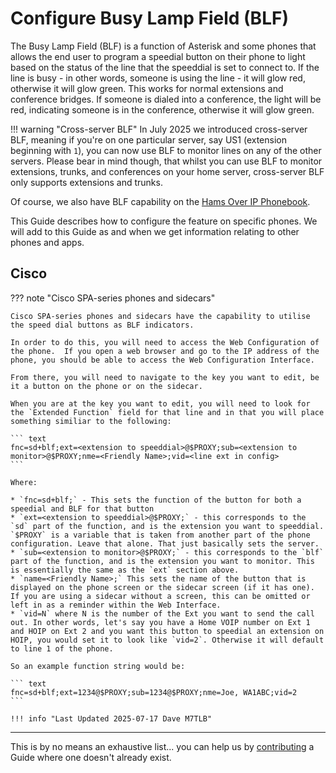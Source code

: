 # Configure Busy Lamp Field (BLF)

The Busy Lamp Field (BLF) is a function of Asterisk and some phones that allows the end user to program a speedial button on their phone to light based on the status of the line that the speeddial is set to connect to. If the line is busy - in other words, someone is using the line - it will glow red, otherwise it will glow green. This works for normal extensions and conference bridges. If someone is dialed into a conference, the light will be red, indicating someone is in the conference, otherwise it will glow green.

!!! warning "Cross-server BLF"
    In July 2025 we introduced cross-server BLF, meaning if you're on one particular server, say US1 (extension beginning with `1`), you can now use BLF to monitor lines on any of the other servers.  Please bear in mind though, that whilst you can use BLF to monitor extensions, trunks, and conferences on your home server, cross-server BLF only supports extensions and trunks.

Of course, we also have BLF capability on the [Hams Over IP Phonebook](https://hamsoverip.com/phonebook).

This Guide describes how to configure the feature on specific phones.  We will add to this Guide as and when we get information relating to other phones and apps.

## Cisco

??? note "Cisco SPA-series phones and sidecars"

    Cisco SPA-series phones and sidecars have the capability to utilise the speed dial buttons as BLF indicators.

    In order to do this, you will need to access the Web Configuration of the phone.  If you open a web browser and go to the IP address of the phone, you should be able to access the Web Configuration Interface.

    From there, you will need to navigate to the key you want to edit, be it a button on the phone or on the sidecar.

    When you are at the key you want to edit, you will need to look for the `Extended Function` field for that line and in that you will place something similiar to the following:

    ``` text
    fnc=sd+blf;ext=<extension to speeddial>@$PROXY;sub=<extension to monitor>@$PROXY;nme=<Friendly Name>;vid=<line ext in config>
    ```

    Where:

    * `fnc=sd+blf;` - This sets the function of the button for both a speedial and BLF for that button
    * `ext=<extension to speeddial>@$PROXY;` - this corresponds to the `sd` part of the function, and is the extension you want to speeddial. `$PROXY` is a variable that is taken from another part of the phone configuration. Leave that alone. That just basically sets the server.
    * `sub=<extension to monitor>@$PROXY;` - this corresponds to the `blf` part of the function, and is the extension you want to monitor. This is essentially the same as the `ext` section above.
    * `name=<Friendly Name>;` This sets the name of the button that is displayed on the phone screen or the sidecar screen (if it has one). If you are using a sidecar without a screen, this can be omitted or left in as a reminder within the Web Interface.
    * `vid=N` where N is the number of the Ext you want to send the call out. In other words, let's say you have a Home VOIP number on Ext 1 and HOIP on Ext 2 and you want this button to speedial an extension on HOIP, you would set it to look like `vid=2`. Otherwise it will default to line 1 of the phone.

    So an example function string would be:

    ``` text
    fnc=sd+blf;ext=1234@$PROXY;sub=1234@$PROXY;nme=Joe, WA1ABC;vid=2
    ```

    !!! info "Last Updated 2025-07-17 Dave M7TLB"

----

This is by no means an exhaustive list... you can help us by [contributing](../../wiki/contributing.md) a Guide where one doesn't already exist.
